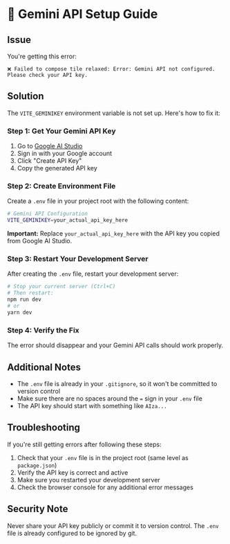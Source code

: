 # 🔧 Gemini API Setup Guide

## Issue

You're getting this error:

```
❌ Failed to compose tile relaxed: Error: Gemini API not configured. Please check your API key.
```

## Solution

The `VITE_GEMINIKEY` environment variable is not set up. Here's how to fix it:

### Step 1: Get Your Gemini API Key

1. Go to [Google AI Studio](https://aistudio.google.com/app/apikey)
2. Sign in with your Google account
3. Click "Create API Key"
4. Copy the generated API key

### Step 2: Create Environment File

Create a `.env` file in your project root with the following content:

```bash
# Gemini API Configuration
VITE_GEMINIKEY=your_actual_api_key_here
```

**Important:** Replace `your_actual_api_key_here` with the API key you copied from Google AI Studio.

### Step 3: Restart Your Development Server

After creating the `.env` file, restart your development server:

```bash
# Stop your current server (Ctrl+C)
# Then restart:
npm run dev
# or
yarn dev
```

### Step 4: Verify the Fix

The error should disappear and your Gemini API calls should work properly.

## Additional Notes

- The `.env` file is already in your `.gitignore`, so it won't be committed to version control
- Make sure there are no spaces around the `=` sign in your `.env` file
- The API key should start with something like `AIza...`

## Troubleshooting

If you're still getting errors after following these steps:

1. Check that your `.env` file is in the project root (same level as `package.json`)
2. Verify the API key is correct and active
3. Make sure you restarted your development server
4. Check the browser console for any additional error messages

## Security Note

Never share your API key publicly or commit it to version control. The `.env` file is already configured to be ignored by git.
